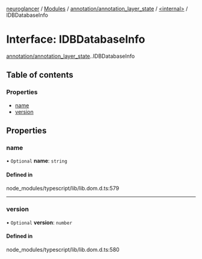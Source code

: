 [neuroglancer](../README.md) / [Modules](../modules.md) / [annotation/annotation\_layer\_state](../modules/annotation_annotation_layer_state.md) / [<internal\>](../modules/annotation_annotation_layer_state._internal_.md) / IDBDatabaseInfo

# Interface: IDBDatabaseInfo

[annotation/annotation_layer_state](../modules/annotation_annotation_layer_state.md).[<internal>](../modules/annotation_annotation_layer_state._internal_.md).IDBDatabaseInfo

## Table of contents

### Properties

- [name](annotation_annotation_layer_state._internal_.IDBDatabaseInfo.md#name)
- [version](annotation_annotation_layer_state._internal_.IDBDatabaseInfo.md#version)

## Properties

### name

• `Optional` **name**: `string`

#### Defined in

node_modules/typescript/lib/lib.dom.d.ts:579

___

### version

• `Optional` **version**: `number`

#### Defined in

node_modules/typescript/lib/lib.dom.d.ts:580
